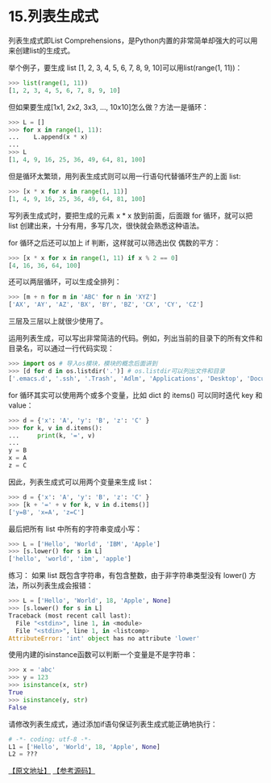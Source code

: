 # 15.列表生成式

列表生成式即List Comprehensions，是Python内置的非常简单却强大的可以用来创建list的生成式。

举个例子，要生成 list [1, 2, 3, 4, 5, 6, 7, 8, 9, 10]可以用list(range(1, 11))：

````python
>>> list(range(1, 11))
[1, 2, 3, 4, 5, 6, 7, 8, 9, 10]
````

但如果要生成[1x1, 2x2, 3x3, ..., 10x10]怎么做？方法一是循环：
````python
>>> L = []
>>> for x in range(1, 11):
...    L.append(x * x)
...
>>> L
[1, 4, 9, 16, 25, 36, 49, 64, 81, 100]
````

但是循环太繁琐，用列表生成式则可以用一行语句代替循环生产的上面 list:
````python
>>> [x * x for x in range(1, 11)]
[1, 4, 9, 16, 25, 36, 49, 64, 81, 100]
````

写列表生成式时，要把生成的元素 x * x 放到前面，后面跟 for 循环，就可以把 list 创建出来，十分有用，多写几次，很快就会熟悉这种语法。

for 循环之后还可以加上 if 判断，这样就可以筛选出仅 偶数的平方：

````python
>>> [x * x for x in range(1, 11) if x % 2 == 0]
[4, 16, 36, 64, 100]
````

还可以两层循环，可以生成全排列：

````python
>>> [m + n for m in 'ABC' for n in 'XYZ']
['AX', 'AY', 'AZ', 'BX', 'BY', 'BZ', 'CX', 'CY', 'CZ']
````

三层及三层以上就很少使用了。

运用列表生成，可以写出非常简洁的代码。例如，列出当前的目录下的所有文件和目录名，可以通过一行代码实现：

````python
>>> import os # 导入os模块，模块的概念后面讲到
>>> [d for d in os.listdir('.')] # os.listdir可以列出文件和目录
['.emacs.d', '.ssh', '.Trash', 'Adlm', 'Applications', 'Desktop', 'Documents', 'Downloads', 'Library', 'Movies', 'Music', 'Pictures', 'Public', 'VirtualBox VMs', 'Workspace', 'XCode']
````

for 循环其实可以使用两个或多个变量，比如 dict 的 items() 可以同时迭代 key 和 value：

````python
>>> d = {'x': 'A', 'y': 'B', 'z': 'C' }
>>> for k, v in d.items():
...     print(k, '=', v)
...
y = B
x = A
z = C
````

因此，列表生成式可以用两个变量来生成 list：

````python
>>> d = {'x': 'A', 'y': 'B', 'z': 'C' }
>>> [k + '=' + v for k, v in d.items()]
['y=B', 'x=A', 'z=C']
````

最后把所有 list 中所有的字符串变成小写：
````python
>>> L = ['Hello', 'World', 'IBM', 'Apple']
>>> [s.lower() for s in L]
['hello', 'world', 'ibm', 'apple']
````

练习：
如果 list 既包含字符串，有包含整数，由于非字符串类型没有 lower() 方法，所以列表生成会报错：
````python
>>> L = ['Hello', 'World', 18, 'Apple', None]
>>> [s.lower() for s in L]
Traceback (most recent call last):
  File "<stdin>", line 1, in <module>
  File "<stdin>", line 1, in <listcomp>
AttributeError: 'int' object has no attribute 'lower'
````

使用内建的isinstance函数可以判断一个变量是不是字符串：
````python
>>> x = 'abc'
>>> y = 123
>>> isinstance(x, str)
True
>>> isinstance(y, str)
False
````

请修改列表生成式，通过添加if语句保证列表生成式能正确地执行：
````python
# -*- coding: utf-8 -*-
L1 = ['Hello', 'World', 18, 'Apple', None]
L2 = ???
````

[【原文地址】](https://www.liaoxuefeng.com/wiki/0014316089557264a6b348958f449949df42a6d3a2e542c000/001431779637539089fd627094a43a8a7c77e6102e3a811000) [【参考源码】](https://github.com/michaelliao/learn-python3/blob/master/samples/advance/do_listcompr.py)

